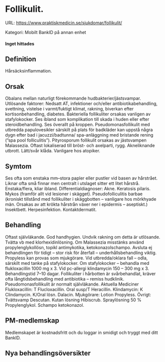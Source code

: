 # Follikulit.

URL: https://www.praktiskmedicin.se/sjukdomar/follikulit/



Kategori: Mobilt BankID på annan enhet

#### Inget hittades

## Definition

Hårsäcksinflammation.

## Orsak

Obalans mellan naturligt förekommande hudbakterier/jästsvampar. Utlösande faktorer: Nedsatt AT, infektioner och/eller antibiotikabehandling, svettning, vistelse i varmt/fuktigt klimat, rakning, biverkan efter kortisonbehandling, diabetes.
Bakteriella follikuliter orsakas vanligen av stafylokocker. Ses ibland som komplikation till skada i huden eller efter steroidbehandling. Ses överallt på kroppen. Pseudomonasfollikulit med utbredda papulovesikler särskilt på plats för badkläder kan uppstå några dygn efter bad i jacuzzi/badtunna/ spa-anläggning med bristande rening (”spa pool folliculitis”).
Pityrosporum follikulit orsakas av jästsvampen Malassezia. Oftast lokaliserad till bröst- och axelparti, rygg. Akneliknande utbrott. Lätt/svår klåda. Vanligare hos atopiker.

## Symtom

Ses ofta som enstaka mm–stora papler eller pustler vid basen av hårstrået. Liknar ofta små finnar men centralt i utslaget sitter ett litet hårstrå. Enstaka/flera, kliar ibland.
Differentialdiagnoser: Akne. Keratosis pilaris. Mykos (framför allt vid lesioner i skägget). Pseudofolliculitis barbae (kroniskt tillstånd med follikuliter i skäggbotten – vanligare hos mörkhyade män. Orsakas av att krökta hårstrån växer ner i epidermis – aseptiskt.) Insektbett. Herpesinfektion. Kontaktdermatit.

## Behandling

Oftast självläkande. God handhygien. Undvik rakning om detta är utlösande. Tvätta vb med klorhexidinlösning. Om Malassezia misstänks använd propylenglykollösn, topikl antimykotika, ketokonazolschampo. Avsluta ej behandlingen för tidigt – stor risk för återfall – underhållsbehandling viktig. Propyless kan provas som mjukgörare. Vid utbredda/oklara fall – odla, särskilt med tanke på stafylokocker. Om stafylokocker – behandla med flukloxacillin 1000 mg x 3. Vid pc-allergi klindamycin 150 – 300 mg x 3. Behandlingstid 7–10 dagar. Follikuliter i hårbotten är svårbehandlat, kräver ofta långtidsbehandling med antibiotika – remiss hudklinik.
Pseudomonasfollikulit är normalt självläkande.
Aktuella Mediciner
Flukloxacillin: T Flucloxacillin. Oral susp/T Heracillin.
Klindamycin: K Clindamycin. K/Oral lösn. Dalacin.
Mjukgörare: Lotion Propyless.
Övrigt: Tvättsvamp Descutan. Kutan lösning Hibiscrub. Spraylösning 50 % Propylenglykol. Schampo ketokonazol.

## PM-medlemskap

Medlemskapet är kostnadsfritt och du loggar in smidigt och tryggt med ditt BankID.

## Nya behandlingsöversikter


